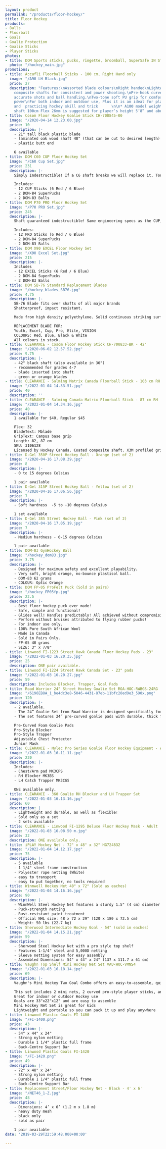 ```yaml
---
layout: product
permalink: "/products/floor-hockey/"
title: Floor Hockey
products:
- Balls
- Floorball
- Goals
- Goalie Protection
- Goalie Sticks
- Player Sticks
photos:
- title: DOM Sports sticks, pucks, ringette, broomball, SuperSafe IN STOCK
  photo: "/hockey_main.jpg"
promotions:
- title: Accufli Floorball Sticks - 100 cm, Right Hand only
  image: "/A90 LH Black.jpg"
  price: 27
  description: "Features:\nAssorted blade colours\nRight handed\nLightweight premium
    composite shafts for consistent and power shooting.\nPre-hook curved blade for
    accurate shots and ball handling.\nTwo-tone soft PU grip for comfortable and griping
    power\nFor both indoor and outdoor use, Plus it is an ideal for playing ball hockey
    and  practicing hockey skill and trick      \n\n* A100 model weight 260g,  with
    shaft 100cm Flex 26mm is suggested for player’s height 5’8” and above"
- title: Cosom Floor Hockey Goalie Stick CH-700845-00
  image: "/2020-04-14 12.23.00.jpg"
  price: 10
  description: |-
    - 21" tall black plastic blade
    - laminated oak wood shaft 48" (that can be cut to desired length)
    - plastic butt end

    6 available
- title: DOM C60 CUP Floor Hockey Set
  image: "/C60 Cup Set.jpg"
  price: 231
  description: |-
    Simply Indestructible! If a C6 shaft breaks we will replace it. Tough, rigid stick specially designed to take the force of rugged play. High-density poly outer shell is impervious to impact, and 1/2" fiberglass solid rod provides rigidity, strength and maintains integrity, even below freezing temperatures. Standard blade (SB-76), firmly secured with two screws, offers improved control.

    Includes:
    - 12 CUP Sticks (6 Red / 6 Blue)
    - 2 DOM-84 SuperPucks
    - 2 DOM-83 Balls
- title: DOM P70 PRO Floor Hockey Set
  image: "/P70 PRO Set.jpg"
  price: 245
  description: |-
    Shaft guaranteed indestructible! Same engineering specs as the CUP, this 52" length stick is for those players who prefer a longer stick.

    Includes:
    - 12 PRO Sticks (6 Red / 6 Blue)
    - 2 DOM-84 SuperPucks
    - 2 DOM-83 Balls
- title: DOM X90 EXCEL Floor Hockey Set
  image: "/X90 Excel Set.jpg"
  price: 215
  description: |-
    Includes
    - 12 EXCEL Sticks (6 Red / 6 Blue)
    - 2 DOM-84 SuperPucks
    - 2 DOM-83 Balls
- title: DOM SB-76 Standard Replacement Blades
  image: "/hockey_blades_SB76.jpg"
  price: 4.75
  description: |-
    SB-76 Blade fits over shafts of all major brands
    Shatterproof, impact resistant.

    Made from high density polyethylene. Solid continuous striking surface - no gimmicky patterns notched into blade which can weaken blade over time. Can be shaped left or right (by hand only), hundreds of times, without compromising strength or durability. Blades will never mark gym floors! Excellent for outdoor surfaces too.

    REPLACEMENT BLADE FOR:
    Youth, Excel, Cup, Pro, Elite, VISION
    COLOURS: Red, Blue, Black & White
    All colours in stock.
- title: CLEARANCE - Cosom Floor Hockey Stick CH-700833-BK - 42"
  image: "/2020-06-02 12.57.52.jpg"
  price: 9.75
  description: |-
    - 42" black shaft (also available in 36")
    - recommended for grades 4-7
    - blade inserted into shaft
    - green or orange blades
- title: CLEARANCE - Salming Matrix Canada Floorball Stick - 103 cm RH
  image: "/2022-01-04 14.33.51.jpg"
  price: 40
  description: ''
- title: CLEARANCE - Salming Canada Matrix Floorball Stick - 87 cm RH
  image: "/2022-01-04 14.34.16.jpg"
  price: 40
  description: |-
    1 available for $40, Regular $45

    Flex: 32
    BladeText: Mblade
    GripText: Campus base grip
    Length: 82, 87 cm
    SKU: 3106128
    Licensed by Hockey Canada. Coated composite shaft. X3M profiled grip. Powered with Mblade. Left and right hand cavity.
- title: D-Gel 350P Street Hockey Ball - Orange (set of 2)
  image: "/2020-04-16 17.08.39.jpg"
  price: 8
  description: |-
    - 0 to 15 degrees Celsius

    1 pair available
- title: D-Gel 315P Street Hockey Ball - Yellow (set of 2)
  image: "/2020-04-16 17.06.56.jpg"
  price: 7
  description: |-
    - Soft hardness  -5 to -10 degrees Celsius

    1 set available
- title: D-Gel 385 Street Hockey Ball - Pink (set of 2)
  image: "/2020-04-16 17.05.19.jpg"
  price: 7
  description: |-
    - Medium hardness - 0-15 degrees Celsius

    1 pair available
- title: DOM-83 GymHockey Ball
  image: "/hockey_dom83.jpg"
  price: 3.75
  description: |-
    - Designed for maximum safety and excellent playability.
    - Very soft, bright orange, no-bounce plastisol ball.
    - DOM-83 62 grams
    - COLOUR: Optic Orange
- title: DOM FP-05 ProFelt Puck (Sold in pairs)
  image: "/hockey_FP05fp.jpg"
  price: 22.5
  description: |-
    - Best floor hockey puck ever made!
    - Safe, simple and functional!
    - Glides well! Handles predictably! All achieved without compromising safety! - -- Special sewing technique helps retain shape and provides slight edge curve which minimizes bounce and roll.
    - Perform without bruises attributed to flying rubber pucks!
    - For indoor use only.
    - 100% Pure South African Wool
    - Made in Canada
    - Sold in Pairs Only.
    - FP-05 40 grams
    - SIZE: 3" x 7/8"
- title: Linwood FI-1223 Street Hawk Canada Floor Hockey Pads - 23"
  image: "/2022-01-03 16.20.35.jpg"
  price: 25
  description: ONE pair available.
- title: Linwood FI-1224 Street Hawk Canada Set - 23" pads
  image: "/2022-01-03 16.20.27.jpg"
  price: 59
  description: Includes Blocker, Trapper, Goal Pads
- title: Road Warrior 24" Street Hockey Goalie Set ROA-HOC-RWBGS-24RG
  image: "/6196EB8A_1_be4dc3e8-5046-4431-87eb-11bfc20ed9e3_590x.png"
  price: 120
  description: |-
    - 2 available.
    - The 24” Goalie Set from Road Warrior is designed specifically for youth aged 9-14.
    - The set features 24” pre-curved goalie pads with durable, thick foam padding. - The set also includes a large, pro-style blocker, a deep-catch designed trapper, a chest protector with adjustable straps, and a junior mask with full coverage. This set offers supreme protection for street hockey play.

    Pre-Curved Foam Goalie Pads
    Pro-Style Blocker
    Pro-Style Trapper
    Adjustable Chest Protector
    Junior Mask
- title: CLEARANCE - Mylec Pro Series Goalie Floor Hockey Equipment - Adult
  image: "/2022-01-03 16.11.11.jpg"
  price: 220
  description: |-
    Includes:
    - Chest/Arm pad MK3CPS
    - RH Blocker MK3BS
    - LH Catch Trapper MK3CGS

    ONE available only.
- title: CLEARANCE - 360 Goalie RH Blocker and LH Trapper Set
  image: "/2022-01-03 16.13.16.jpg"
  price: 60
  description: |
    - Lightweight and durable, as well as flexible!
    - Sold only as a set
    - 2 sets available
- title: CLEARANCE - Linwood FI-1295 Deluxe Floor Hockey Mask - Adult
  image: "/2022-01-03 16.08.50 m.jpg"
  price: 32
  description: ONE available only.
- title: iPLAY Hockey Net - 72" x 48" x 32" HG724832
  image: "/2022-01-04 14.12.17.jpg"
  price: 75
  description: |-
    - 5 available
    - 1 1/4" steel frame construction
    - Polyester rope netting (White)
    - easy to transport
    - easy to put together, no tools required
- title: Winnwell Hockey Net 48" x 72" (Sold as eaches)
  image: "/2022-01-04 14.16.16.jpg"
  price: 90
  description: |-
    - WinnWell Steel Hockey Net features a sturdy 1.5" (4 cm) diameter steel tubing
    - Puck-strength netting
    - Rust-resistant paint treatment
    - Official NHL size: 48 x 72 x 29" (120 x 180 x 72.5 cm)
    - Weight: 50 lbs (22.7 kg)
- title: Sherwood Intermediate Hockey Goal - 54" (sold in eaches)
  image: "/2022-01-04 14.15.21.jpg"
  price: 59
  description: |-
    - Sherwood Steel Hockey Net with a pro style top shelf
    - Features 1-1/4" steel and 5,000D netting
    - Sleeve netting system for easy assembly
    - Assembled Dimensions: 54" x 44" x 24" (137 x 111.7 x 61 cm)
- title: Vaughn Top Shelf Mini Hockey Net Set VAU-HOC-VMNS4
  image: "/2022-01-03 16.18.14.jpg"
  price: 69
  description: |-
    Vaughn's Mini Hockey Two Goal Combo offers an easy-to-assemble, quick-to-play mini hockey experience. This mini hockey combo comes with everything you need to start a mini hockey tournament. The set comes complete with 2 pro-curved sticks that react like their full-sized counterparts, 1 high density foam ball, and 2 33 inch goals. Vaughn's Mini Hockey Two Goal Combo is everything you need to have fun and play mini hockey indoors.

    This set includes 2 mini nets, 2 curved pro-style player sticks, and 1 mini foam balls, and a carry bag, Everything you need for a mini hockey game or tournament
    Great for indoor or outdoor Hockey use
    Goals are 33"x22"x12" and are easy to assemble
    Mini Hockey Net Set is great for kids
    Lightweight and portable so you can pack it up and play anywhere
- title: Linwood Plastic Goals FI-1400
  image: "/FI-1400.png"
  price: 43
  description: |-
    - 54" x 44" x 24"
    - Strong nylon netting
    - Durable 1 1/4" plastic full frame
    - Back-Centre Support Bar
- title: Linwood Plastic Goals FI-1420
  image: "/FI-1420.png"
  price: 49
  description: |-
    - 72" x 48" x 24"
    - Strong nylon netting
    - Durable 1 1/4" plastic full frame
    - Back-Centre Support Bar
- title: Replacement Street/Floor Hockey Net - Black - 4' x 6'
  image: "/NET46_1-Z.jpg"
  price: 48
  description: |-
    - Dimensions: 4’ x 6’ (1.2 m x 1.8 m)
    - heavy duty mesh
    - black only
    - sold as pair

    1 pair available
date: '2019-03-29T22:59:48.000+00:00'

---
```

